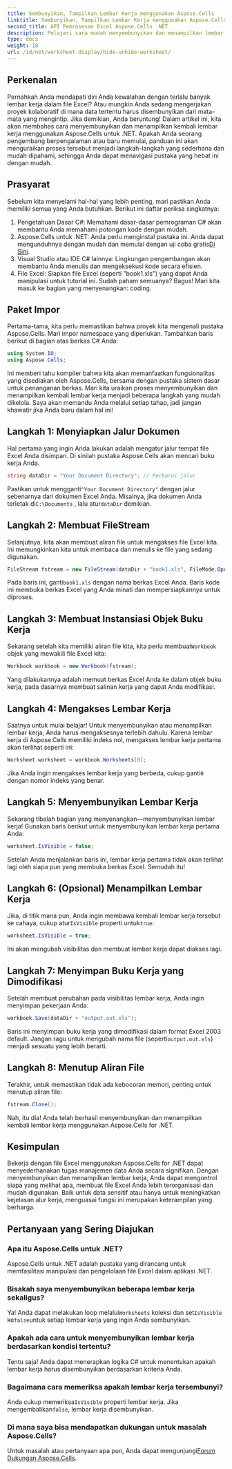 ```yaml
---
title: Sembunyikan, Tampilkan Lembar Kerja menggunakan Aspose.Cells
linktitle: Sembunyikan, Tampilkan Lembar Kerja menggunakan Aspose.Cells
second_title: API Pemrosesan Excel Aspose.Cells .NET
description: Pelajari cara mudah menyembunyikan dan menampilkan lembar kerja di Excel menggunakan Aspose.Cells for .NET. Panduan langkah demi langkah yang berisi kiat dan wawasan.
type: docs
weight: 18
url: /id/net/worksheet-display/hide-unhide-worksheet/
---
```

## Perkenalan
Pernahkah Anda mendapati diri Anda kewalahan dengan terlalu banyak lembar kerja dalam file Excel? Atau mungkin Anda sedang mengerjakan proyek kolaboratif di mana data tertentu harus disembunyikan dari mata-mata yang mengintip. Jika demikian, Anda beruntung! Dalam artikel ini, kita akan membahas cara menyembunyikan dan menampilkan kembali lembar kerja menggunakan Aspose.Cells untuk .NET. Apakah Anda seorang pengembang berpengalaman atau baru memulai, panduan ini akan menguraikan proses tersebut menjadi langkah-langkah yang sederhana dan mudah dipahami, sehingga Anda dapat menavigasi pustaka yang hebat ini dengan mudah.
## Prasyarat
Sebelum kita menyelami hal-hal yang lebih penting, mari pastikan Anda memiliki semua yang Anda butuhkan. Berikut ini daftar periksa singkatnya:
1. Pengetahuan Dasar C#: Memahami dasar-dasar pemrograman C# akan membantu Anda memahami potongan kode dengan mudah.
2.  Aspose.Cells untuk .NET: Anda perlu menginstal pustaka ini. Anda dapat mengunduhnya dengan mudah dan memulai dengan uji coba gratis[Di Sini](https://releases.aspose.com/).
3. Visual Studio atau IDE C# lainnya: Lingkungan pengembangan akan membantu Anda menulis dan mengeksekusi kode secara efisien.
4. File Excel: Siapkan file Excel (seperti "book1.xls") yang dapat Anda manipulasi untuk tutorial ini.
Sudah paham semuanya? Bagus! Mari kita masuk ke bagian yang menyenangkan: coding.
## Paket Impor
Pertama-tama, kita perlu memastikan bahwa proyek kita mengenali pustaka Aspose.Cells. Mari impor namespace yang diperlukan. Tambahkan baris berikut di bagian atas berkas C# Anda:
```csharp
using System.IO;
using Aspose.Cells;
```
Ini memberi tahu kompiler bahwa kita akan memanfaatkan fungsionalitas yang disediakan oleh Aspose.Cells, bersama dengan pustaka sistem dasar untuk penanganan berkas.
Mari kita uraikan proses menyembunyikan dan menampilkan kembali lembar kerja menjadi beberapa langkah yang mudah dikelola. Saya akan memandu Anda melalui setiap tahap, jadi jangan khawatir jika Anda baru dalam hal ini!
## Langkah 1: Menyiapkan Jalur Dokumen
Hal pertama yang ingin Anda lakukan adalah mengatur jalur tempat file Excel Anda disimpan. Di sinilah pustaka Aspose.Cells akan mencari buku kerja Anda.
```csharp
string dataDir = "Your Document Directory"; // Perbarui jalur
```
 Pastikan untuk mengganti`"Your Document Directory"` dengan jalur sebenarnya dari dokumen Excel Anda. Misalnya, jika dokumen Anda terletak di`C:\Documents` , lalu atur`dataDir` demikian.
## Langkah 2: Membuat FileStream
Selanjutnya, kita akan membuat aliran file untuk mengakses file Excel kita. Ini memungkinkan kita untuk membaca dan menulis ke file yang sedang digunakan.
```csharp
FileStream fstream = new FileStream(dataDir + "book1.xls", FileMode.Open);
```
 Pada baris ini, ganti`book1.xls` dengan nama berkas Excel Anda. Baris kode ini membuka berkas Excel yang Anda minati dan mempersiapkannya untuk diproses.
## Langkah 3: Membuat Instansiasi Objek Buku Kerja
 Sekarang setelah kita memiliki aliran file kita, kita perlu membuat`Workbook` objek yang mewakili file Excel kita:
```csharp
Workbook workbook = new Workbook(fstream);
```
Yang dilakukannya adalah memuat berkas Excel Anda ke dalam objek buku kerja, pada dasarnya membuat salinan kerja yang dapat Anda modifikasi.
## Langkah 4: Mengakses Lembar Kerja
Saatnya untuk mulai belajar! Untuk menyembunyikan atau menampilkan lembar kerja, Anda harus mengaksesnya terlebih dahulu. Karena lembar kerja di Aspose.Cells memiliki indeks nol, mengakses lembar kerja pertama akan terlihat seperti ini:
```csharp
Worksheet worksheet = workbook.Worksheets[0];
```
 Jika Anda ingin mengakses lembar kerja yang berbeda, cukup ganti`0` dengan nomor indeks yang benar.
## Langkah 5: Menyembunyikan Lembar Kerja
Sekarang tibalah bagian yang menyenangkan—menyembunyikan lembar kerja! Gunakan baris berikut untuk menyembunyikan lembar kerja pertama Anda:
```csharp
worksheet.IsVisible = false;
```
Setelah Anda menjalankan baris ini, lembar kerja pertama tidak akan terlihat lagi oleh siapa pun yang membuka berkas Excel. Semudah itu!
## Langkah 6: (Opsional) Menampilkan Lembar Kerja
 Jika, di titik mana pun, Anda ingin membawa kembali lembar kerja tersebut ke cahaya, cukup atur`IsVisible` properti untuk`true`:
```csharp
worksheet.IsVisible = true;
```
Ini akan mengubah visibilitas dan membuat lembar kerja dapat diakses lagi.
## Langkah 7: Menyimpan Buku Kerja yang Dimodifikasi
Setelah membuat perubahan pada visibilitas lembar kerja, Anda ingin menyimpan pekerjaan Anda:
```csharp
workbook.Save(dataDir + "output.out.xls");
```
 Baris ini menyimpan buku kerja yang dimodifikasi dalam format Excel 2003 default. Jangan ragu untuk mengubah nama file (seperti`output.out.xls`) menjadi sesuatu yang lebih berarti.
## Langkah 8: Menutup Aliran File
Terakhir, untuk memastikan tidak ada kebocoran memori, penting untuk menutup aliran file:
```csharp
fstream.Close();
```
Nah, itu dia! Anda telah berhasil menyembunyikan dan menampilkan kembali lembar kerja menggunakan Aspose.Cells for .NET.
## Kesimpulan
Bekerja dengan file Excel menggunakan Aspose.Cells for .NET dapat menyederhanakan tugas manajemen data Anda secara signifikan. Dengan menyembunyikan dan menampilkan lembar kerja, Anda dapat mengontrol siapa yang melihat apa, membuat file Excel Anda lebih terorganisasi dan mudah digunakan. Baik untuk data sensitif atau hanya untuk meningkatkan kejelasan alur kerja, menguasai fungsi ini merupakan keterampilan yang berharga.
## Pertanyaan yang Sering Diajukan
### Apa itu Aspose.Cells untuk .NET?
Aspose.Cells untuk .NET adalah pustaka yang dirancang untuk memfasilitasi manipulasi dan pengelolaan file Excel dalam aplikasi .NET.
### Bisakah saya menyembunyikan beberapa lembar kerja sekaligus?
 Ya! Anda dapat melakukan loop melalui`Worksheets` koleksi dan set`IsVisible` ke`false`untuk setiap lembar kerja yang ingin Anda sembunyikan.
### Apakah ada cara untuk menyembunyikan lembar kerja berdasarkan kondisi tertentu?
Tentu saja! Anda dapat menerapkan logika C# untuk menentukan apakah lembar kerja harus disembunyikan berdasarkan kriteria Anda.
### Bagaimana cara memeriksa apakah lembar kerja tersembunyi?
 Anda cukup memeriksa`IsVisible` properti lembar kerja. Jika mengembalikan`false`, lembar kerja disembunyikan.
### Di mana saya bisa mendapatkan dukungan untuk masalah Aspose.Cells?
 Untuk masalah atau pertanyaan apa pun, Anda dapat mengunjungi[Forum Dukungan Aspose.Cells](https://forum.aspose.com/c/cells/9).